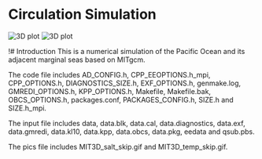 # Circulation Simulation
![3D plot](./MIT3D_temp_skip.gif)
![3D plot](./MIT3D_salt_skip.gif)

!# Introduction
This is a numerical simulation of the Pacific Ocean and its adjacent marginal seas based on MITgcm.

The code file includes AD_CONFIG.h, CPP_EEOPTIONS.h_mpi, CPP_OPTIONS.h, DIAGNOSTICS_SIZE.h, EXF_OPTIONS.h, genmake.log, GMREDI_OPTIONS.h, KPP_OPTIONS.h, Makefile, Makefile.bak, OBCS_OPTIONS.h, packages.conf, PACKAGES_CONFIG.h, SIZE.h and SIZE.h_mpi.

The input file includes data, data.blk, data.cal, data.diagnostics, data.exf, data.gmredi, data.kl10, data.kpp, data.obcs, data.pkg, eedata and qsub.pbs.

The pics file includes MIT3D_salt_skip.gif and MIT3D_temp_skip.gif.
